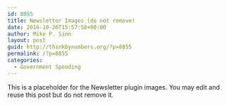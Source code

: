 ```yaml
---
id: 8855
title: Newsletter Images (do not remove)
date: 2016-10-26T15:57:58+00:00
author: Mike P. Sinn
layout: post
guid: http://thinkbynumbers.org/?p=8855
permalink: /?p=8855
categories:
  - Government Spending
---
```

This is a placeholder for the Newsletter plugin images. You may edit and reuse this post but do not remove it.